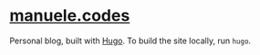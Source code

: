 # [manuele.codes](https://manuele.codes/)
Personal blog, built with [Hugo](https://gohugo.io/). To build the site locally, run `hugo`.

